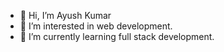 - 👋 Hi, I’m Ayush Kumar
- 👀 I’m interested in web development.
- 🌱 I’m currently learning full stack development.




<!---
ayushrskiaa/ayushrskiaa is a ✨ special ✨ repository because its `README.md` (this file) appears on your GitHub profile.
You can click the Preview link to take a look at your changes.
--->
      
